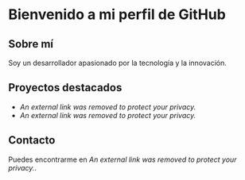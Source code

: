 # Bienvenido a mi perfil de GitHub

## Sobre mí
Soy un desarrollador apasionado por la tecnología y la innovación.

## Proyectos destacados
- *An external link was removed to protect your privacy.*
- *An external link was removed to protect your privacy.*

## Contacto
Puedes encontrarme en *An external link was removed to protect your privacy.*.
